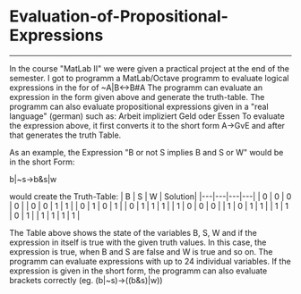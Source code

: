 # Evaluation-of-Propositional-Expressions
---

In the course "MatLab II" we were given a practical project at the end of the semester. I got to programm a MatLab/Octave programm to evaluate logical expressions in the for of 
~A|B<->B#A
The programm can evaluate an expression in the form given above and generate the truth-table. The programm can also evaluate propositional expressions given in  a "real language" (german) such as: 
Arbeit impliziert Geld oder Essen
To evaluate the expression above, it first converts it to the short form
A->GvE
and after that generates the truth Table.

As an example, the Expression "B or not S implies B and S or W" would be in the short Form:

b|~s->b&s|w

would create the Truth-Table: 
| B | S | W | Solution|
|---|---|---|---|
| 0 | 0 | 0 | 0 |
| 0 | 0 | 1 | 1 |
| 0 | 1 | 0 | 1 |
| 0 | 1 | 1 | 1 |
| 1 | 0 | 0 | 0 |
| 1 | 0 | 1 | 1 |
| 1 | 1 | 0 | 1 |
| 1 | 1 | 1 | 1 |

The Table above shows the state of the variables B, S, W and if the expression in itself is true with the given truth values. In this case, the expression is true, when B and S are false and W is true and so on. The programm can evaluate expressions with up to 24 individual variables. If the expression is given in the short form, the programm can also evaluate brackets correctly (eg. (b|~s)->((b&s)|w))
